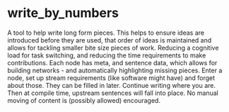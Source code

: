 # write_by_numbers
A tool to help write long form pieces. This helps to ensure ideas are introduced before they are used, that order of ideas is maintained and allows for tackling smaller bite size pieces of work. Reducing a cognitive load for task switching, and reducing the time requirements to make contributions. Each node has meta, and sentence data, which allows for building networks - and automatically highlighting missing pieces. Enter a node, set up stream requirements (like software might have) and forget about those. They can be filled in later. Continue writing where you are.  Then at compile time, upstream sentences will fall into place. No manual moving of content is (possibly allowed) encouraged.
